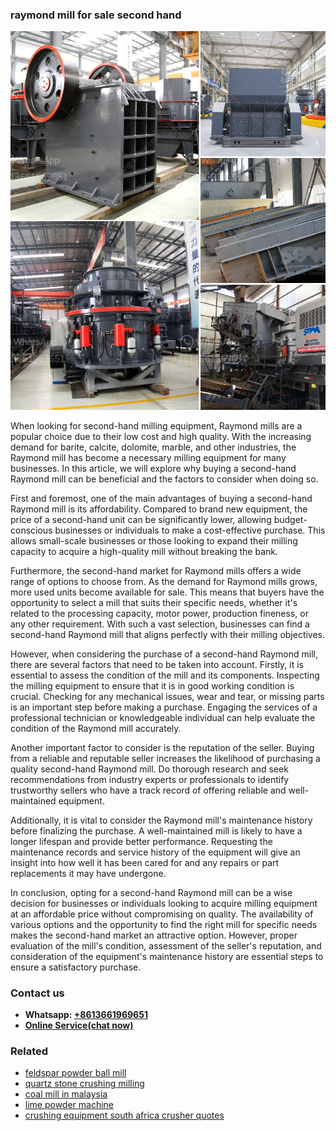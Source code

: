 <h3>raymond mill for sale second hand</h3><img src='1702950381.jpg' alt=''><p>When looking for second-hand milling equipment, Raymond mills are a popular choice due to their low cost and high quality. With the increasing demand for barite, calcite, dolomite, marble, and other industries, the Raymond mill has become a necessary milling equipment for many businesses. In this article, we will explore why buying a second-hand Raymond mill can be beneficial and the factors to consider when doing so.</p><p>First and foremost, one of the main advantages of buying a second-hand Raymond mill is its affordability. Compared to brand new equipment, the price of a second-hand unit can be significantly lower, allowing budget-conscious businesses or individuals to make a cost-effective purchase. This allows small-scale businesses or those looking to expand their milling capacity to acquire a high-quality mill without breaking the bank.</p><p>Furthermore, the second-hand market for Raymond mills offers a wide range of options to choose from. As the demand for Raymond mills grows, more used units become available for sale. This means that buyers have the opportunity to select a mill that suits their specific needs, whether it's related to the processing capacity, motor power, production fineness, or any other requirement. With such a vast selection, businesses can find a second-hand Raymond mill that aligns perfectly with their milling objectives.</p><p>However, when considering the purchase of a second-hand Raymond mill, there are several factors that need to be taken into account. Firstly, it is essential to assess the condition of the mill and its components. Inspecting the milling equipment to ensure that it is in good working condition is crucial. Checking for any mechanical issues, wear and tear, or missing parts is an important step before making a purchase. Engaging the services of a professional technician or knowledgeable individual can help evaluate the condition of the Raymond mill accurately.</p><p>Another important factor to consider is the reputation of the seller. Buying from a reliable and reputable seller increases the likelihood of purchasing a quality second-hand Raymond mill. Do thorough research and seek recommendations from industry experts or professionals to identify trustworthy sellers who have a track record of offering reliable and well-maintained equipment.</p><p>Additionally, it is vital to consider the Raymond mill's maintenance history before finalizing the purchase. A well-maintained mill is likely to have a longer lifespan and provide better performance. Requesting the maintenance records and service history of the equipment will give an insight into how well it has been cared for and any repairs or part replacements it may have undergone.</p><p>In conclusion, opting for a second-hand Raymond mill can be a wise decision for businesses or individuals looking to acquire milling equipment at an affordable price without compromising on quality. The availability of various options and the opportunity to find the right mill for specific needs makes the second-hand market an attractive option. However, proper evaluation of the mill's condition, assessment of the seller's reputation, and consideration of the equipment's maintenance history are essential steps to ensure a satisfactory purchase.</p><h3>Contact us</h3><ul><li><strong>Whatsapp:&nbsp;<a href="https://wa.me/8613661969651">+8613661969651</a></strong></li><li><a href="https://swt.shibang-china.com/?git&amp;zhl&amp;raymond mill for sale second hand"><strong>Online Service(chat now)</strong></a></li></ul><h3>Related</h3><ul><li><a href='feldspar powder ball mill.md'>feldspar powder ball mill</a></li><li><a href='quartz stone crushing milling.md'>quartz stone crushing milling</a></li><li><a href='coal mill in malaysia.md'>coal mill in malaysia</a></li><li><a href='lime powder machine.md'>lime powder machine</a></li><li><a href='crushing equipment south africa crusher quotes.md'>crushing equipment south africa crusher quotes</a></li></ul>